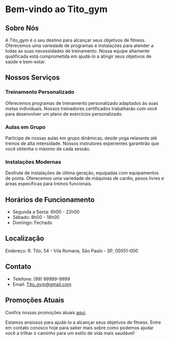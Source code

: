 
# Bem-vindo ao Tito_gym

## Sobre Nós

A Tito_gym é o seu destino para alcançar seus objetivos de fitness. Oferecemos uma variedade de programas e instalações para atender a todas as suas necessidades de treinamento. Nossa equipe altamente qualificada está comprometida em ajudá-lo a atingir seus objetivos de saúde e bem-estar.

## Nossos Serviços

### Treinamento Personalizado

Oferecemos programas de treinamento personalizado adaptados às suas metas individuais. Nossos treinadores certificados trabalharão com você para desenvolver um plano de exercícios personalizado.

### Aulas em Grupo

Participe de nossas aulas em grupo dinâmicas, desde yoga relaxante até treinos de alta intensidade. Nossos instrutores experientes garantirão que você obtenha o máximo de cada sessão.

### Instalações Modernas

Desfrute de instalações de última geração, equipadas com equipamentos de ponta. Oferecemos uma variedade de máquinas de cardio, pesos livres e áreas específicas para treinos funcionais.

## Horários de Funcionamento

- Segunda a Sexta: 6h00 - 22h00
- Sábado: 8h00 - 18h00
- Domingo: Fechado

## Localização

Endereço: R. Tito, 54 - Vila Romana, São Paulo - SP, 05051-000

## Contato

- Telefone: (99) 99999-9999
- Email: Tito_gym@gmail.com

## Promoções Atuais

Confira nossas promoções atuais [aqui](link-para-promocoes).

Estamos ansiosos para ajudá-lo a alcançar seus objetivos de fitness. Entre em contato conosco hoje para saber mais sobre como podemos ajudar você a trilhar o caminho para um estilo de vida mais saudável!

